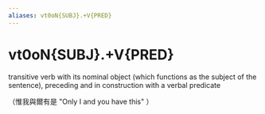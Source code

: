 ```yaml
---
aliases: vt0oN{SUBJ}.+V{PRED}
---
```

# vt0oN{SUBJ}.+V{PRED}

transitive verb with its nominal object (which functions as the subject of the sentence), preceding and in construction with a verbal predicate

 （惟我與爾有是 "Only I and you have this" ）